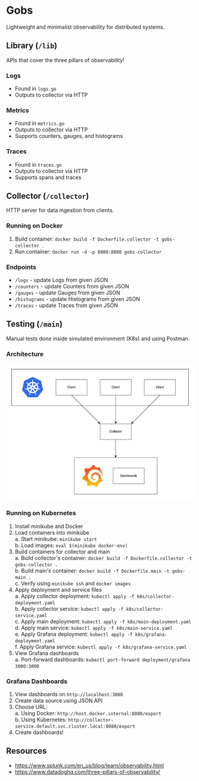 # Gobs
Lightweight and minimalist observability for distributed systems.

## Library (`/lib`)
APIs that cover the three pillars of observability!

### Logs
- Found in `logs.go`
- Outputs to collector via HTTP

### Metrics
- Found in `metrics.go`
- Outputs to collector via HTTP
- Supports counters, gauges, and histograms

### Traces
- Found in `traces.go`
- Outputs to collector via HTTP
- Supports spans and traces

## Collector (`/collector`)
HTTP server for data ingestion from clients.

### Running on Docker
1. Build container: `docker build -f Dockerfile.collector -t gobs-collector .`
2. Run container: `docker run -d -p 8080:8080 gobs-collector`

### Endpoints
- `/logs` - update Logs from given JSON
- `/counters` - update Counters from given JSON
- `/gauges` - update Gauges from given JSON
- `/histograms` - update Histograms from given JSON
- `/traces` - update Traces from given JSON

## Testing (`/main`)
Manual tests done inside simulated environment (K8s) and using Postman.

### Architecture
![arch](./assets/arch.png)

### Running on Kubernetes
1. Install minikube and Docker
2. Load containers into minikube \
   a. Start minikube: `minikube start` \
   b. Load images: `eval $(minikube docker-env)`
4. Build containers for collector and main \
   a. Build collector's container: `docker build -f Dockerfile.collector -t gobs-collector .` \
   b. Build main's container: `docker build -f Dockerfile.main -t gobs-main .` \
   c. Verify using `minikube ssh` and `docker images`
5. Apply deployment and service files \
   a. Apply collector deployment: `kubectl apply -f k8s/collector-deployment.yaml` \
   b. Apply collector service: `kubectl apply -f k8s/collector-service.yaml` \
   c. Apply main deployment: `kubectl apply -f k8s/main-deployment.yaml` \
   d. Apply main service: `kubectl apply -f k8s/main-service.yaml` \
   e. Apply Grafana deployment: `kubectl apply -f k8s/grafana-deployment.yaml` \
   f. Apply Grafana service: `kubectl apply -f k8s/grafana-service.yaml`
7. View Grafana dashboards \
   a. Port-forward dashboards: `kubectl port-forward deployment/grafana 3000:3000`

### Grafana Dashboards
1. View dashboards on `http://localhost:3000`
2. Create data source using JSON API
3. Choose URL: \
   a. Using Docker: `http://host.docker.internal:8080/export` \
   b. Using Kubernetes: `http://collector-service.default.svc.cluster.local:8080/export`
4. Create dashboards!

## Resources
- https://www.splunk.com/en_us/blog/learn/observability.html
- https://www.datadoghq.com/three-pillars-of-observability/
